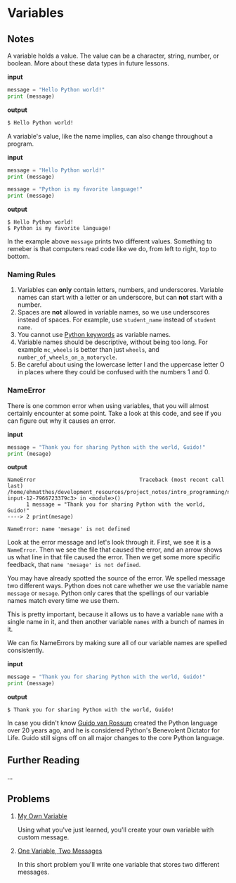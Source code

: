 # Variables

## Notes

A variable holds a value. The value can be a character, string, number, or boolean. More about these data types in future lessons.

**input**

```python
message = "Hello Python world!"
print (message)
```

**output**

```bash
$ Hello Python world!
```

A variable's value, like the name implies, can also change throughout a program.

**input**

```python
message = "Hello Python world!"
print (message)

message = "Python is my favorite language!"
print (message)
```

**output**

```
$ Hello Python world!
$ Python is my favorite language!
```

In the example above `message` prints two different values. Something to remeber is that computers read code like we do, from left to right, top to bottom.

### Naming Rules

1. Variables can **only** contain letters, numbers, and underscores. Variable names can start with a letter or an underscore, but can **not** start with a number.
2. Spaces are **not** allowed in variable names, so we use underscores instead of spaces. For example, use `student_name` instead of `student name`.
3. You cannot use [Python keywords](https://docs.python.org/2.5/ref/keywords.html) as variable names.
4. Variable names should be descriptive, without being too long. For example `mc_wheels` is better than just `wheels`, and `number_of_wheels_on_a_motorycle`.
5. Be careful about using the lowercase letter l and the uppercase letter O in places where they could be confused with the numbers 1 and 0.

### NameError

There is one common error when using variables, that you will almost certainly encounter at some point. Take a look at this code, and see if you can figure out why it causes an error.

**input**

```python
message = "Thank you for sharing Python with the world, Guido!"
print (mesage)
```

**output**

```
NameError                                 Traceback (most recent call last)
/home/ehmatthes/development_resources/project_notes/intro_programming/notebooks/<ipython-input-12-7966723379c3> in <module>()
      1 message = "Thank you for sharing Python with the world, Guido!"
----> 2 print(mesage)

NameError: name 'mesage' is not defined
```

Look at the error message and let's look through it. First, we see it is a `NameError`. Then we see the file that caused the error, and an arrow shows us what line in that file caused the error. Then we get some more specific feedback, that `name 'mesage' is not defined`.

You may have already spotted the source of the error. We spelled message two different ways. Python does not care whether we use the variable name `message` or `mesage`. Python only cares that the spellings of our variable names match every time we use them.

This is pretty important, because it allows us to have a variable `name` with a single name in it, and then another variable `names` with a bunch of names in it.

We can fix NameErrors by making sure all of our variable names are spelled consistently.

**input**

```python
message = "Thank you for sharing Python with the world, Guido!"
print (message)
```

**output**

```
$ Thank you for sharing Python with the world, Guido!
```

In case you didn't know [Guido van Rossum](https://en.wikipedia.org/wiki/Guido_van_Rossum) created the Python language over 20 years ago, and he is considered Python's Benevolent Dictator for Life. Guido still signs off on all major changes to the core Python language.

## Further Reading

...

## Problems

1. [My Own Variable](#)

   Using what you've just learned, you'll create your own variable with custom message.
   
1. [One Variable, Two Messages](#)

   In this short problem you'll write one variable that stores two different messages.

